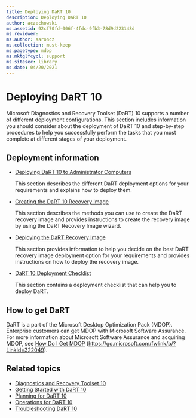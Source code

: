 ```yaml
---
title: Deploying DaRT 10
description: Deploying DaRT 10
author: aczechowski
ms.assetid: 92cf70fd-006f-4fdc-9fb3-78d9d223148d
ms.reviewer:
ms.author: aaroncz
ms.collection: must-keep
ms.pagetype: mdop
ms.mktglfcycl: support
ms.sitesec: library
ms.date: 04/20/2021
---
```


# Deploying DaRT 10

Microsoft Diagnostics and Recovery Toolset (DaRT) 10 supports a number of different deployment configurations. This section includes information you should consider about the deployment of DaRT 10 and step-by-step procedures to help you successfully perform the tasks that you must complete at different stages of your deployment.

## Deployment information

- [Deploying DaRT 10 to Administrator Computers](deploying-dart-10-to-administrator-computers.md)

    This section describes the different DaRT deployment options for your requirements and explains how to deploy them.

- [Creating the DaRT 10 Recovery Image](creating-the-dart-10-recovery-image.md)

    This section describes the methods you can use to create the DaRT recovery image and provides instructions to create the recovery image by using the DaRT Recovery Image wizard.

- [Deploying the DaRT Recovery Image](deploying-the-dart-recovery-image-dart-10.md)

    This section provides information to help you decide on the best DaRT recovery image deployment option for your requirements and provides instructions on how to deploy the recovery image.

- [DaRT 10 Deployment Checklist](dart-10-deployment-checklist.md)

    This section contains a deployment checklist that can help you to deploy DaRT.

## How to get DaRT

DaRT is a part of the Microsoft Desktop Optimization Pack (MDOP). Enterprise customers can get MDOP with Microsoft Software Assurance. For more information about Microsoft Software Assurance and acquiring MDOP, see [How Do I Get MDOP](https://go.microsoft.com/fwlink/p/?LinkId=322049) (https://go.microsoft.com/fwlink/p/?LinkId=322049).

## Related topics

- [Diagnostics and Recovery Toolset 10](index.md)
- [Getting Started with DaRT 10](getting-started-with-dart-10.md)
- [Planning for DaRT 10](planning-for-dart-10.md)
- [Operations for DaRT 10](operations-for-dart-10.md)
- [Troubleshooting DaRT 10](troubleshooting-dart-10.md)
